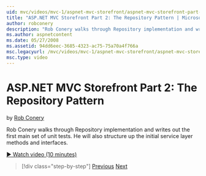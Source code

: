 ```yaml
---
uid: mvc/videos/mvc-1/aspnet-mvc-storefront/aspnet-mvc-storefront-part-2-the-repository-pattern
title: "ASP.NET MVC Storefront Part 2: The Repository Pattern | Microsoft Docs"
author: robconery
description: "Rob Conery walks through Repository implementation and writes out the first main set of unit tests. He will also structure up the initial service layer metho..."
ms.author: aspnetcontent
ms.date: 05/27/2008
ms.assetid: 94dd6eec-3685-4323-ac75-75a70a4f766a
msc.legacyurl: /mvc/videos/mvc-1/aspnet-mvc-storefront/aspnet-mvc-storefront-part-2-the-repository-pattern
msc.type: video
---
```

ASP.NET MVC Storefront Part 2: The Repository Pattern
====================
by [Rob Conery](https://github.com/robconery)

Rob Conery walks through Repository implementation and writes out the first main set of unit tests. He will also structure up the initial service layer methods and interfaces.

[&#9654; Watch video (10 minutes)](https://channel9.msdn.com/Blogs/ASP-NET-Site-Videos/aspnet-mvc-storefront-part-2-the-repository-pattern)

> [!div class="step-by-step"]
> [Previous](aspnet-mvc-storefront-part-1-architectural-discussion-and-overview.md)
> [Next](aspnet-mvc-storefront-part-3-pipes-and-filters.md)
